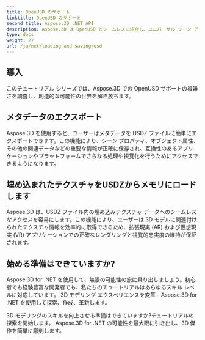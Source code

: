 ```yaml
---
title: OpenUSD のサポート
linktitle: OpenUSD のサポート
second_title: Aspose.3D .NET API
description: Aspose.3D は OpenUSD とシームレスに統合し、ユニバーサル シーン ディスクリプション (USD) ファイルのスムーズなインポートとエクスポートを可能にして、3D コンテンツの作成と操作を合理化します。
type: docs
weight: 27
url: /ja/net/loading-and-saving/usd
---
```

## 導入

このチュートリアル シリーズでは、Aspose.3D での OpenUSD サポートの複雑さを調査し、創造的な可能性の世界を解き放ちます。

## メタデータのエクスポート

Aspose.3D を使用すると、ユーザーはメタデータを USDZ ファイルに簡単にエクスポートできます。この機能により、シーン プロパティ、オブジェクト属性、その他の関連データなどの重要な情報が正確に保存され、互換性のあるアプリケーションやプラットフォームでさらなる処理や視覚化を行うためにアクセスできるようになります。

## 埋め込まれたテクスチャをUSDZからメモリにロードします

Aspose.3D は、USDZ ファイル内の埋め込みテクスチャ データへのシームレスなアクセスを容易にします。この機能により、ユーザーは 3D モデルに関連付けられたテクスチャ情報を効率的に取得できるため、拡張現実 (AR) および仮想現実 (VR) アプリケーションでの正確なレンダリングと視覚的忠実度の維持が保証されます。

## 始める準備はできていますか?

Aspose.3D for .NET を使用して、無限の可能性の旅に乗り出しましょう。初心者でも経験豊富な開発者でも、私たちのチュートリアルはあらゆるスキル レベルに対応しています。 3D モデリング エクスペリエンスを変革 - Aspose.3D for .NET を使用して探索、作成、革新します。

3D モデリングのスキルを向上させる準備はできていますか?チュートリアルの探索を開始します。 Aspose.3D for .NET の可能性を最大限に引き出し、3D 傑作を簡単に彫刻します。